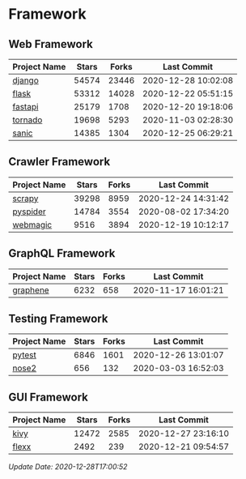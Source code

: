 # Framework

## Web Framework
| Project Name | Stars | Forks | Last Commit |
| ------------ | ----- | ----- | ----------- |
| [django](https://github.com/django/django) | 54574 | 23446 | 2020-12-28 10:02:08 |
| [flask](https://github.com/pallets/flask) | 53312 | 14028 | 2020-12-22 05:51:15 |
| [fastapi](https://github.com/tiangolo/fastapi) | 25179 | 1708 | 2020-12-20 19:18:06 |
| [tornado](https://github.com/tornadoweb/tornado) | 19698 | 5293 | 2020-11-03 02:28:30 |
| [sanic](https://github.com/huge-success/sanic) | 14385 | 1304 | 2020-12-25 06:29:21 |

## Crawler Framework
| Project Name | Stars | Forks | Last Commit |
| ------------ | ----- | ----- | ----------- |
| [scrapy](https://github.com/scrapy/scrapy) | 39298 | 8959 | 2020-12-24 14:31:42 |
| [pyspider](https://github.com/binux/pyspider) | 14784 | 3554 | 2020-08-02 17:34:20 |
| [webmagic](https://github.com/code4craft/webmagic) | 9516 | 3894 | 2020-12-19 10:12:17 |

## GraphQL Framework
| Project Name | Stars | Forks | Last Commit |
| ------------ | ----- | ----- | ----------- |
| [graphene](https://github.com/graphql-python/graphene) | 6232 | 658 | 2020-11-17 16:01:21 |

## Testing Framework
| Project Name | Stars | Forks | Last Commit |
| ------------ | ----- | ----- | ----------- |
| [pytest](https://github.com/pytest-dev/pytest) | 6846 | 1601 | 2020-12-26 13:01:07 |
| [nose2](https://github.com/nose-devs/nose2) | 656 | 132 | 2020-03-03 16:52:03 |

## GUI Framework
| Project Name | Stars | Forks | Last Commit |
| ------------ | ----- | ----- | ----------- |
| [kivy](https://github.com/kivy/kivy) | 12472 | 2585 | 2020-12-27 23:16:10 |
| [flexx](https://github.com/flexxui/flexx) | 2492 | 239 | 2020-12-21 09:54:57 |

*Update Date: 2020-12-28T17:00:52*